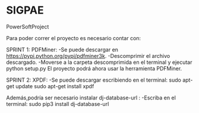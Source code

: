 # SIGPAE
PowerSoftProject

Para poder correr el proyecto es necesario contar con:
  
SPRINT 1:
    PDFMiner: 
        -Se puede descargar en https://pypi.python.org/pypi/pdfminer3k. 
        -Descomprimir el archivo descargado.
        -Moverse a la carpeta descomprimida en el terminal y ejecutar python setup.py
        El proyecto podrá ahora usar la herramienta PDFMiner.

SPRINT 2:
    XPDF:
        -Se puede descargar escribiendo en el terminal:
        sudo apt-get update
        sudo apt-get install xpdf

Además,podría ser necesario instalar dj-database-url :
  -Escriba en el terminal: sudo pip3 install dj-database-url
